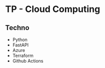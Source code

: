 # TP - Cloud Computing

## Techno

-   Python
-   FastAPI
-   Azure
-   Terraform
-   Github Actions
